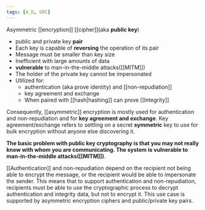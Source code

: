 ```yaml
---
tags: [A_D, GRC]
---
```

Asymmetric [[encryption]] [[cipher]](aka **public key**)
- public and private key **pair**
- Each key is capable of **reversing** the operation of its pair
- Message must be smaller than key size
- Inefficient with large amounts of data
- **vulnerable** to man-in-the-middle attacks([[MITM]])
- The holder of the private key cannot be impersonated
- Utilized for:
	-  authentication (aka prove identity) and [[non-repudiation]]
	-  key agreement and exchange
	-  When paired with [[hash|hashing]] can prove [[Integrity]] 



Consequently, [[asymmetric]] encryption is mostly used for authentication and non-repudiation and for **key agreement and exchange**. Key agreement/exchange refers to settling on a secret **symmetric** key to use for bulk encryption without anyone else discovering it.

**The basic problem with public key cryptography is that you may not really know with whom you are communicating. The system is vulnerable to man-in-the-middle attacks([[MITM]])**. 

[[Authentication]] and non-repudiation depend on the recipient not being able to encrypt the message, or the recipient would be able to impersonate the sender. This means that to support authentication and non-repudiation, recipients must be able to use the cryptographic process to decrypt authentication and integrity data, but not to encrypt it. This use case is supported by asymmetric encryption ciphers and public/private key pairs.